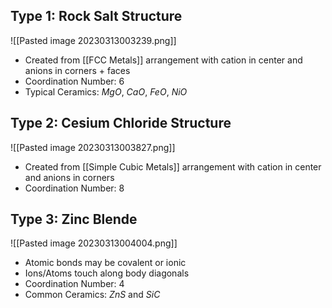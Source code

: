 ## Type 1: Rock Salt Structure
![[Pasted image 20230313003239.png]]
- Created from [[FCC Metals]] arrangement with cation in center and anions in corners + faces
- Coordination Number: 6
- Typical Ceramics: $MgO$, $CaO$, $FeO$, $NiO$

## Type 2: Cesium Chloride Structure
![[Pasted image 20230313003827.png]]
- Created from [[Simple Cubic Metals]] arrangement with cation in center and anions in corners
- Coordination Number: 8

## Type 3: Zinc Blende
![[Pasted image 20230313004004.png]]
- Atomic bonds may be covalent or ionic
- Ions/Atoms touch along body diagonals
- Coordination Number: 4
- Common Ceramics: $ZnS$ and $SiC$


